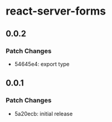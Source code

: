 # react-server-forms

## 0.0.2

### Patch Changes

- 54645e4: export type

## 0.0.1

### Patch Changes

- 5a20ecb: initial release
